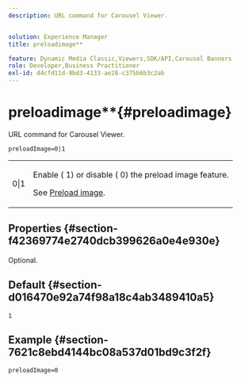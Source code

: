 ```yaml
---
description: URL command for Carousel Viewer.


solution: Experience Manager
title: preloadimage**

feature: Dynamic Media Classic,Viewers,SDK/API,Carousel Banners
role: Developer,Business Practitioner
exl-id: d4cfd11d-9bd3-4133-ae28-c375b6b3c2ab
---
```

# preloadimage**{#preloadimage}

URL command for Carousel Viewer.

 `preloadImage=0|1`

<table id="table_C616483932C2482CA9794DDD7313FD7C"> 
 <tbody> 
  <tr> 
   <td colname="col1"> <p> <span class="codeph"> 0|1</span> </p> </td> 
   <td colname="col2"> <p> Enable (<span class="codeph"> 1</span>) or disable (<span class="codeph"> 0</span>) the preload image feature. </p> <p>See <a href="../../../c-html5-aem-asset-viewers/c-html5-aem-carousel/c-html5-aem-carousel-preload-image.md" format="dita" scope="local"> Preload image</a>. </p> </td> 
  </tr> 
 </tbody> 
</table>

## Properties {#section-f42369774e2740dcb399626a0e4e930e}

Optional.

## Default {#section-d016470e92a74f98a18c4ab3489410a5}

`1`

## Example {#section-7621c8ebd4144bc08a537d01bd9c3f2f}

```
preloadImage=0
```
